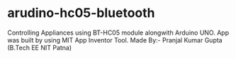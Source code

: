 # arudino-hc05-bluetooth
Controlling Appliances using BT-HC05 module alongwith Arduino UNO.
App was built by using MIT App Inventor Tool.
Made By:-  Pranjal Kumar Gupta
          (B.Tech EE NIT Patna)
